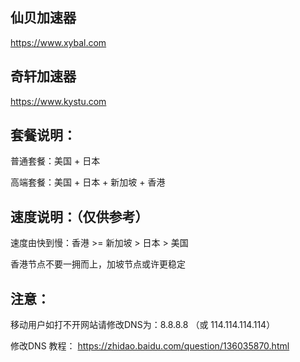       
## 仙贝加速器

https://www.xybal.com

## 奇轩加速器

https://www.kystu.com

## 套餐说明：

普通套餐：美国 + 日本

高端套餐：美国 + 日本 + 新加坡 + 香港

## 速度说明：（仅供参考）

速度由快到慢：香港 >= 新加坡 > 日本 > 美国

香港节点不要一拥而上，加坡节点或许更稳定

## 注意：

移动用户如打不开网站请修改DNS为：8.8.8.8 （或 114.114.114.114）

修改DNS 教程： https://zhidao.baidu.com/question/136035870.html
